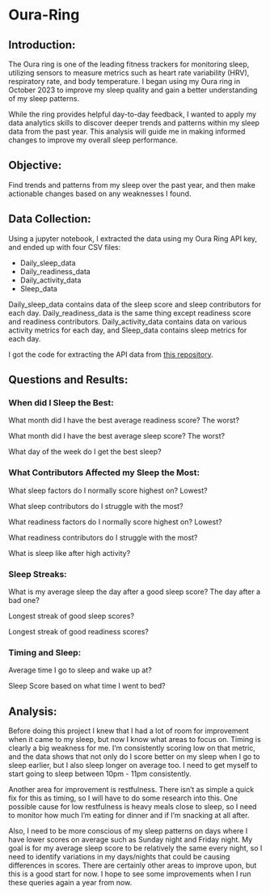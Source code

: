 # Oura-Ring

## Introduction:
The Oura ring is one of the leading fitness trackers for monitoring sleep, utilizing sensors to measure metrics such as heart rate variability (HRV), respiratory rate, and body temperature. I began using my Oura ring in October 2023 to improve my sleep quality and gain a better understanding of my sleep patterns.

While the ring provides helpful day-to-day feedback, I wanted to apply my data analytics skills to discover deeper trends and patterns within my sleep data from the past year. This analysis will guide me in making informed changes to improve my overall sleep performance.


## Objective:
Find trends and patterns from my sleep over the past year, and then make actionable changes based on any weaknesses I found.

## Data Collection:
Using a jupyter notebook, I extracted the data using my Oura Ring API key, and ended up with four CSV files:

- Daily_sleep_data
- Daily_readiness_data
- Daily_activity_data
- Sleep_data

Daily_sleep_data contains data of the sleep score and sleep contributors for each day. Daily_readiness_data is the same thing except readiness score and readiness contributors. Daily_activity_data contains data on various activity metrics for each day, and Sleep_data contains sleep metrics for each day.

I got the code for extracting the API data from [this repository](https://github.com/crystoll/oura-ring). 


## Questions and Results:

### When did I Sleep the Best:

What month did I have the best average readiness score? The worst?


What month did I have the best average sleep score? The worst?


What day of the week do I get the best sleep? 


### What Contributors Affected my Sleep the Most:


What sleep factors do I normally score highest on? Lowest?


What sleep contributors do I struggle with the most?


What readiness factors do I normally score highest on? Lowest?


What readiness contributors do I struggle with the most?


What is sleep like after high activity?


### Sleep Streaks:


What is my average sleep the day after a good sleep score? The day after a bad one?


Longest streak of good sleep scores?


Longest streak of good readiness scores?


### Timing and Sleep:


Average time I go to sleep and wake up at?


Sleep Score based on what time I went to bed?



## Analysis:

Before doing this project I knew that I had a lot of room for improvement when it came to my sleep, but now I know what areas to focus on. Timing is clearly a big weakness for me. I’m consistently scoring low on that metric, and the data shows that not only do I score better on my sleep when I go to sleep earlier, but I also sleep longer on average too. I need to get myself to start going to sleep between 10pm - 11pm consistently. 
  
Another area for improvement is restfulness. There isn’t as simple a quick fix for this as timing, so I will have to do some research into this. One possible cause for low restfulness is heavy meals close to sleep, so I need to monitor how much I’m eating for dinner and if I’m snacking at all after. 

Also, I need to be more conscious of my sleep patterns on days where I have lower scores on average such as Sunday night and Friday night. My goal is for my average sleep score to be relatively the same every night, so I need to identify variations in my days/nights that could be causing differences in scores. There are certainly other areas to improve upon, but this is a good start for now. I hope to see some improvements when I run these queries again a year from now.

